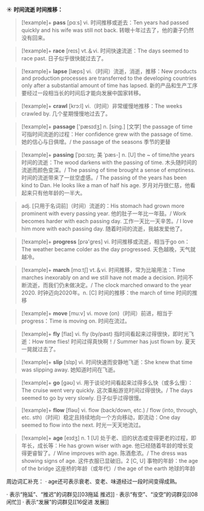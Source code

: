 ☀ <span class="category">**时间流逝 时间推移：**</span>
>[!example]+ <span class="vocabulary">**pass**</span> [pɑːs] 
> <span class="definition">vi. 时间推移或逝去：</span>Ten years had passed quickly and his wife was still not back. 转眼十年过去了，他的妻子仍然没有回来。

>[!example]+ <span class="vocabulary">**race**</span> [reɪs] 
> <span class="definition">vt.＆vi. 时间快速流逝：</span>The days seemed to race past. 日子似乎很快就过去了。
           
>[!example]+ <span class="vocabulary">**lapse**</span> [læps]
> <span class="definition">vi.（时间）流逝，消逝，推移：</span>New products and production processes are transferred to the developing countries only after a substantial amount of time has lapsed. 新的产品和生产工序要经过一段相当长的时间后才能向发展中国家转移。

>[!example]+ <span class="vocabulary">**crawl**</span> [krɔ:l]
> <span class="definition">vi.（时间）非常缓慢地推移：</span>The weeks crawled by. 几个星期慢慢地过去了。

>[!example]+ <span class="vocabulary">**passage**</span> ['pæsɪdӡ] 
> <span class="definition">n. [sing.] [文学] the passage of time 可指时间流逝的过程：</span>Her confidence grew with the passage of time. 她的信心与日俱增。/ the passage of the seasons 季节的更替
           
>[!example]+ <span class="vocabulary">**passing**</span> [ˈpɑ:sɪŋ; 美 ˈpæs-]
> <span class="definition">n. [U] the ~ of time/the years 时间的流逝：</span>The wood darkens with the passing of time. 木头随时间的流逝而颜色变深。/ The passing of time brought a sense of emptiness. 时间的流逝带来了一丝空虚感。/ The passing of the years has been kind to Dan. He looks like a man of half his age. 岁月对丹很仁慈，他看起来只有他年龄的一半大。
           
> <span class="definition">adj. [只用于名词前]（时间）流逝的：</span>His stomach had grown more prominent with every passing year. 他的肚子一年比一年鼓。/ Work becomes harder with each passing day. 工作一天比一天辛苦。/ I love him more with each passing day. 随着时间的流逝，我越发爱他了。

>[!example]+ <span class="vocabulary">**progress**</span> [prə'ɡres] 
> <span class="definition">vi. 时间推移或流逝，相当于go on：</span>The weather became colder as the day progressed. 天色越晚，天气就越冷。

>[!example]+ <span class="vocabulary">**march**</span> [mɑːtʃ] 
> <span class="definition">vt.＆vi. 时间推移，常为比喻用法：</span>Time marches inexorably on and we still have not made a decision. 时间不断流逝，而我们仍未做决定。/ The clock marched onward to the year 2020. 时钟迈向2020年。<span class="definition">n. [C] 时间的推移：</span>the march of time 时间的推移

>[!example]+ <span class="vocabulary">**move**</span> [mu:v] 
> <span class="definition">vi. move (on)（时间）前进，相当于progress：</span>Time is moving on. 时间在流过。

>[!example]+ <span class="vocabulary">**fly**</span> [flaɪ] 
> <span class="definition">vi. fly (by/past) 指时间看起来过得很快，即时光飞逝：</span>How time flies! 时间过得真快啊！/ Summer has just flown by. 夏天一晃就过去了。

>[!example]+ <span class="vocabulary">**slip**</span> [slɪp] 
> <span class="definition">vi. 时间快速而安静地飞逝：</span>She knew that time was slipping away. 她知道时间在飞逝。 

>[!example]+ <span class="vocabulary">**go**</span> [ɡəʊ] 
> <span class="definition">vi. 用于谈论时间看起来过得多么快（或多么慢）：</span>The cruise went very quickly. 这次乘船游览时间过得很快。/ The days seemed to go by very slowly. 日子似乎过得很慢。

>[!example]+ <span class="vocabulary">**flow**</span> [fləʊ] 
> <span class="definition">vi. flow (back/down, etc.) / flow (into, through, etc. sth)（时间）稳定且持续地向一个方向移动，即流动：</span>One day seemed to flow into the next. 时光一天天地流过。

>[!example]+ <span class="vocabulary">**age**</span> [eɪdӡ] 
> <span class="definition">n. 1 [U] 处于老、旧的状态或变得更老的过程，即年长，成长等：</span>He has grown wiser with age. 他已经随着年龄的增长变得更睿智了。/ Wine improves with age. 陈酒愈浓。/ The dress was showing signs of age. 这件衣服已显破旧。<span class="definition">2 [C, U] 事物的年龄：</span>the age of the bridge 这座桥的年龄（或年代）/ the age of the earth 地球的年龄

周边词汇补充：
· age还可表示衰老、变老、味道经过一段时间变得成熟。

· 表示“拖延”、“推迟”的词群见[[03拖延 推迟]]
· 表示“有空”、“没空”的词群见[[08闲忙]]
· 表示“发展”的词群见[[16促进 发展]]
